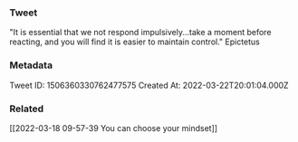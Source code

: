 ### Tweet
"It is essential that we not respond impulsively...take a moment before reacting, and you will find it is easier to maintain control." Epictetus

### Metadata
Tweet ID: 1506360330762477575
Created At: 2022-03-22T20:01:04.000Z

### Related
[[2022-03-18 09-57-39 You can choose your mindset]]

